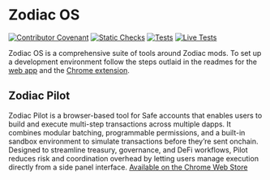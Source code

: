 # Zodiac OS

[![Contributor Covenant](https://img.shields.io/badge/Contributor%20Covenant-2.1-4baaaa.svg)](https://github.com/gnosiguild/CODE_OF_CONDUCT)
[![Static Checks](https://github.com/gnosisguild/zodiac-pilot/actions/workflows/static-checks.yaml/badge.svg)](https://github.com/gnosiguild/zodiac-pilot/actions/workflows/static-checks.yaml)
[![Tests](https://github.com/gnosisguild/zodiac-pilot/actions/workflows/tests.yaml/badge.svg)](https://github.com/gnosiguild/zodiac-pilot/actions/workflows/tests.yaml)
[![Live Tests](https://github.com/gnosisguild/zodiac-pilot/actions/workflows/live-tests.yaml/badge.svg)](https://github.com/gnosiguild/zodiac-pilot/actions/workflows/live-tests.yaml)

Zodiac OS is a comprehensive suite of tools around Zodiac mods.
To set up a development environment follow the steps outlaid in the readmes for the [web app](./deployables/app/README.md) and the [Chrome extension](./deployables/extension/README.md).

## Zodiac Pilot

Zodiac Pilot is a browser-based tool for Safe accounts that enables users to build and execute multi-step transactions across multiple dapps.
It combines modular batching, programmable permissions, and a built-in sandbox environment to simulate transactions before they’re sent onchain.
Designed to streamline treasury, governance, and DeFi workflows, Pilot reduces risk and coordination overhead by letting users manage execution directly from a side panel interface.
[Available on the Chrome Web Store](https://chrome.google.com/webstore/detail/zodiac-pilot/jklckajipokenkbbodifahogmidkekcb)
